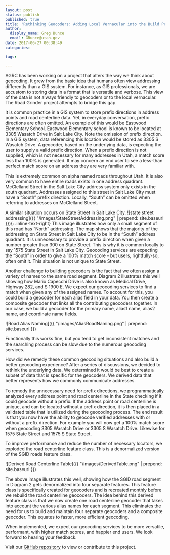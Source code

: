 ```yaml
---
layout: post
status: publish
published: true
title: 'Rethinking Geocoders: Adding Local Vernacular into the Build Process'
author:
  display_name: Greg Bunce
  email: GBunce@utah.gov
date: 2017-06-27 00:38:49
categories:

tags:

---
```


AGRC has been working on a project that alters the way we think about geocoding. It grew from the basic idea that humans often view addressing differently than a GIS system. For instance, as GIS professionals, we are accustom to storing data in a format that is versatile and verbose. This view of the data is not always friendly to geocoders or to the local vernacular. The Road Grinder project attempts to bridge this gap.

It is common practice in a GIS system to store prefix directions in address points and road centerline data. Yet, in everyday conversation, prefix directions are often omitted. An example of this would be Eastwood Elementary School. Eastwood Elementary school is known to be located at 3305 Wasatch Drive in Salt Lake City. Note the omission of prefix direction. In a GIS system, data referencing this location would be stored as 3305 S Wasatch Drive. A geocoder, based on the underlying data, is expecting the user to supply a valid prefix direction. When a prefix direction is not supplied, which is not necessary for many addresses in Utah, a match score less than 100% is generated. It may concern an end user to see a less-than perfect match score on an address they are very familiar with.

This is extremely common on alpha named roads throughout Utah. It is also very common to have entire roads exists in one address quadrant. McClelland Street in the Salt Lake City address system only exists in the south quadrant. Addresses assigned to this street in Salt Lake City must have a “South” prefix direction. Locally, “South” can be omitted when referring to addresses on McClelland Street. 

A similar situation occurs on State Street in Salt Lake City. 
![state street addressing]({{ "/images/StateStreetAddressing.png" | prepend: site.baseurl }}){: .inline-text-right}
This image illustrates how only a small segment of this road has “North” addressing. The map shows that the majority of the addressing on State Street in Salt Lake City to be in the “South” address quadrant. It is unnecessary to provide a prefix direction when given a number greater than 300 on State Street. This is why it is common locally to say 1575 State Street in Salt Lake City. Geocoding services are expecting the “South” in order to give a 100% match score - but users, rightfully-so, often omit it. This situation is not unique to State Street. 

Another challenge to building geocoders is the fact that we often assign a variety of names to the same road segment. Diagram 2 illustrates this well showing how Mario Capecchi Drive is also known as Medical Drive, Highway 282, and S 1900 E. We expect our geocoding services to find a match when given any of the assigned names. To account for this, you could build a geocoder for each alias field in your data. You then create a composite geocoder that links all the contributing geocoders together. In our case, we build a geocoder for the primary name, alias1 name, alias2 name, and coordinate name fields.

![Road Alias Naming]({{ "/images/AliasRoadNaming.png" | prepend: site.baseurl }})

Functionally this works fine, but you tend to get inconsistent matches and the searching process can be slow due to the numerous geocoding services.

How did we remedy these common geocoding situations and also build a better geocoding experience? After a series of discussions, we decided to rethink the underlying data. We determined it would be best to create a subset of data that is specific for the geocoders. We derived data that better represents how we commonly communicate addresses.

To remedy the unnecessary need for prefix directions, we programmatically analyzed every address point and road centerline in the State checking if it could geocode without a prefix. If the address point or road centerline is unique, and can be located without a prefix direction, it is then placed in a validated table that is utilized during the geocoding process. The end result is that you now have the ability to geocode verified addresses with or without a prefix direction. For example you will now get a 100% match score when geocoding 3305 Wasatch Drive or 3305 S Wasatch Drive. Likewise for 1575 State Street and 1575 S State Street.

To improve performance and reduce the number of necessary locators, we exploded the road centerline feature class. This is a denormalized version of the SGID roads feature class. 

![Derived Road Centerline Table]({{ "/images/DerivedTable.png" | prepend: site.baseurl }})

The above image illustrates this well, showing how the SGID road segment in Diagram 2 gets denormalized into four separate features. This feature class is specifically created for geocoders and is recreated monthly before we rebuild the road centerline geocoders. The idea behind this derived feature class is that we now create one road centerline geocoder that takes into account the various alias names for each segment. This eliminates the need for us to build and maintain four separate geocoders and a composite geocoder. This equates to faster, more efficient geocoding.

When implemented, we expect our geocoding services to be more versatile, performant, with higher match scores, and happier end users. We look forward to hearing your feedback. 

Visit our [GitHub repository](https://github.com/agrc/RoadGrinder) to view or contribute to this project.
